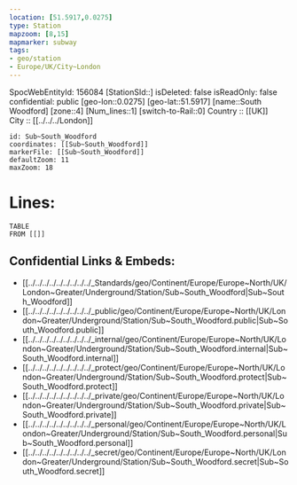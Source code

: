 ```yaml
---
location: [51.5917,0.0275] 
type: Station 
mapzoom: [8,15] 
mapmarker: subway 
tags:
- geo/station
- Europe/UK/City~London
---
```

SpocWebEntityId: 156084
[StationSId::] 
isDeleted: false
isReadOnly: false
confidential: public
[geo-lon::0.0275] 
[geo-lat::51.5917] 
[name::South Woodford] 
[zone::4] 
[Num_lines::1] 
[switch-to-Rail::0] 
Country :: [[UK]]  
City :: [[../../../London]]  


```leaflet
id: Sub~South_Woodford
coordinates: [[Sub~South_Woodford]] 
markerFile: [[Sub~South_Woodford]] 
defaultZoom: 11 
maxZoom: 18
```


# Lines: 
```dataview
TABLE 
FROM [[]] 
```

## Confidential Links & Embeds: 
- [[../../../../../../../../../_Standards/geo/Continent/Europe/Europe~North/UK/London~Greater/Underground/Station/Sub~South_Woodford|Sub~South_Woodford]] 
- [[../../../../../../../../../_public/geo/Continent/Europe/Europe~North/UK/London~Greater/Underground/Station/Sub~South_Woodford.public|Sub~South_Woodford.public]] 
- [[../../../../../../../../../_internal/geo/Continent/Europe/Europe~North/UK/London~Greater/Underground/Station/Sub~South_Woodford.internal|Sub~South_Woodford.internal]] 
- [[../../../../../../../../../_protect/geo/Continent/Europe/Europe~North/UK/London~Greater/Underground/Station/Sub~South_Woodford.protect|Sub~South_Woodford.protect]] 
- [[../../../../../../../../../_private/geo/Continent/Europe/Europe~North/UK/London~Greater/Underground/Station/Sub~South_Woodford.private|Sub~South_Woodford.private]] 
- [[../../../../../../../../../_personal/geo/Continent/Europe/Europe~North/UK/London~Greater/Underground/Station/Sub~South_Woodford.personal|Sub~South_Woodford.personal]] 
- [[../../../../../../../../../_secret/geo/Continent/Europe/Europe~North/UK/London~Greater/Underground/Station/Sub~South_Woodford.secret|Sub~South_Woodford.secret]] 
